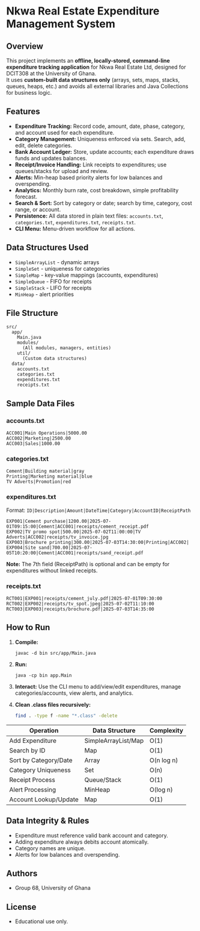 # Nkwa Real Estate Expenditure Management System

## Overview

This project implements an **offline, locally-stored, command-line expenditure tracking application** for Nkwa Real Estate Ltd, designed for DCIT308 at the University of Ghana.  
It uses **custom-built data structures only** (arrays, sets, maps, stacks, queues, heaps, etc.) and avoids all external libraries and Java Collections for business logic.

## Features

- **Expenditure Tracking:** Record code, amount, date, phase, category, and account used for each expenditure.
- **Category Management:** Uniqueness enforced via sets. Search, add, edit, delete categories.
- **Bank Account Ledger:** Store, update accounts; each expenditure draws funds and updates balances.
- **Receipt/Invoice Handling:** Link receipts to expenditures; use queues/stacks for upload and review.
- **Alerts:** Min-heap based priority alerts for low balances and overspending.
- **Analytics:** Monthly burn rate, cost breakdown, simple profitability forecast.
- **Search & Sort:** Sort by category or date; search by time, category, cost range, or account.
- **Persistence:** All data stored in plain text files: `accounts.txt`, `categories.txt`, `expenditures.txt`, `receipts.txt`.
- **CLI Menu:** Menu-driven workflow for all actions.

## Data Structures Used

- `SimpleArrayList` - dynamic arrays
- `SimpleSet` - uniqueness for categories
- `SimpleMap` - key-value mappings (accounts, expenditures)
- `SimpleQueue` - FIFO for receipts
- `SimpleStack` - LIFO for receipts
- `MinHeap` - alert priorities

## File Structure

```
src/
  app/
    Main.java
    modules/
      (All modules, managers, entities)
    util/
      (Custom data structures)
  data/
    accounts.txt
    categories.txt
    expenditures.txt
    receipts.txt
```

## Sample Data Files

### accounts.txt

```
ACC001|Main Operations|5000.00
ACC002|Marketing|2500.00
ACC003|Sales|1000.00
```

### categories.txt

```
Cement|Building material|gray
Printing|Marketing material|blue
TV Adverts|Promotion|red
```

### expenditures.txt

Format: `ID|Description|Amount|DateTime|Category|AccountID|ReceiptPath`

```
EXP001|Cement purchase|1200.00|2025-07-01T09:15:00|Cement|ACC001|receipts/cement_receipt.pdf
EXP002|TV promo spot|500.00|2025-07-02T11:00:00|TV Adverts|ACC002|receipts/tv_invoice.jpg
EXP003|Brochure printing|300.00|2025-07-03T14:30:00|Printing|ACC002|
EXP004|Site sand|700.00|2025-07-05T10:20:00|Cement|ACC001|receipts/sand_receipt.pdf
```

**Note:** The 7th field (ReceiptPath) is optional and can be empty for expenditures without linked receipts.

### receipts.txt

```
RCT001|EXP001|receipts/cement_july.pdf|2025-07-01T09:30:00
RCT002|EXP002|receipts/tv_spot.jpeg|2025-07-02T11:10:00
RCT003|EXP003|receipts/brochure.pdf|2025-07-03T14:35:00
```

## How to Run

1. **Compile:**
   ```
   javac -d bin src/app/Main.java
   ```

2. **Run:**
   ```
   java -cp bin app.Main
   ```

3. **Interact:**
   Use the CLI menu to add/view/edit expenditures, manage categories/accounts, view alerts, and analytics.

4. **Clean .class files recursively:**
    ```bash
    find . -type f -name "*.class" -delete
    ```

| Operation                        | Data Structure        | Complexity           |
|-----------------------------------|----------------------|----------------------|
| Add Expenditure                  | SimpleArrayList/Map  | O(1)                 |
| Search by ID                     | Map                  | O(1)                 |
| Sort by Category/Date            | Array                | O(n log n)           |
| Category Uniqueness              | Set                  | O(n)                 |
| Receipt Process                  | Queue/Stack          | O(1)                 |
| Alert Processing                 | MinHeap              | O(log n)             |
| Account Lookup/Update            | Map                  | O(1)                 |

## Data Integrity & Rules

- Expenditure must reference valid bank account and category.
- Adding expenditure always debits account atomically.
- Category names are unique.
- Alerts for low balances and overspending.

## Authors

- Group 68, University of Ghana

## License

- Educational use only.
